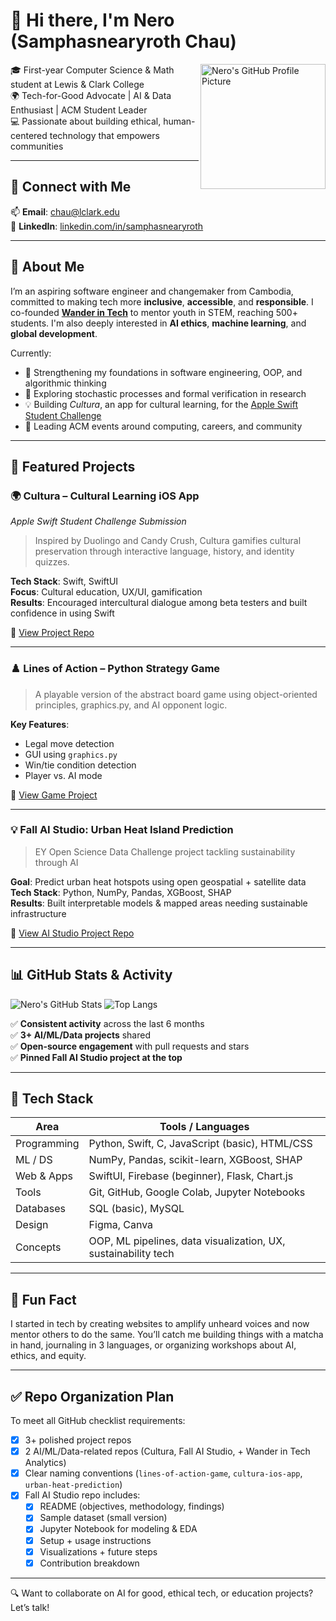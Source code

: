 # 👋 Hi there, I'm Nero (Samphasnearyroth Chau)

<img align="right" height="200" src="https://avatars.githubusercontent.com/u/nerochau" alt="Nero's GitHub Profile Picture" />

🎓 First-year Computer Science & Math student at Lewis & Clark College  
🌍 Tech-for-Good Advocate | AI & Data Enthusiast | ACM Student Leader  
💻 Passionate about building ethical, human-centered technology that empowers communities

---

## 🔗 Connect with Me  
📫 **Email**: chau@lclark.edu  
🔗 **LinkedIn**: [linkedin.com/in/samphasnearyroth](https://www.linkedin.com/in/samphasnearyroth)

---

## 🧠 About Me

I’m an aspiring software engineer and changemaker from Cambodia, committed to making tech more **inclusive**, **accessible**, and **responsible**. I co-founded [**Wander in Tech**](#) to mentor youth in STEM, reaching 500+ students. I'm also deeply interested in **AI ethics**, **machine learning**, and **global development**.

Currently:
- 🌱 Strengthening my foundations in software engineering, OOP, and algorithmic thinking
- 🔬 Exploring stochastic processes and formal verification in research
- 💡 Building *Cultura*, an app for cultural learning, for the [Apple Swift Student Challenge](#)
- 🔧 Leading ACM events around computing, careers, and community

---

## 🚀 Featured Projects

### 🌍 **Cultura** – Cultural Learning iOS App  
*Apple Swift Student Challenge Submission*

> Inspired by Duolingo and Candy Crush, Cultura gamifies cultural preservation through interactive language, history, and identity quizzes.

**Tech Stack**: Swift, SwiftUI  
**Focus**: Cultural education, UX/UI, gamification  
**Results**: Encouraged intercultural dialogue among beta testers and built confidence in using Swift  

🔗 [View Project Repo](#)

---

### ♟️ **Lines of Action** – Python Strategy Game  
> A playable version of the abstract board game using object-oriented principles, graphics.py, and AI opponent logic.

**Key Features**:  
- Legal move detection  
- GUI using `graphics.py`  
- Win/tie condition detection  
- Player vs. AI mode  

🔗 [View Game Project](#)

---

### 💡 **Fall AI Studio: Urban Heat Island Prediction**  
> EY Open Science Data Challenge project tackling sustainability through AI

**Goal**: Predict urban heat hotspots using open geospatial + satellite data  
**Tech Stack**: Python, NumPy, Pandas, XGBoost, SHAP  
**Results**: Built interpretable models & mapped areas needing sustainable infrastructure  

🔗 [View AI Studio Project Repo](#)

---

## 📊 GitHub Stats & Activity

![Nero's GitHub Stats](https://github-readme-stats.vercel.app/api?username=YOUR-GITHUB-USERNAME&show_icons=true&theme=dracula)
![Top Langs](https://github-readme-stats.vercel.app/api/top-langs/?username=YOUR-GITHUB-USERNAME&layout=compact&theme=dracula)

✅ **Consistent activity** across the last 6 months  
✅ **3+ AI/ML/Data projects** shared  
✅ **Open-source engagement** with pull requests and stars  
✅ **Pinned Fall AI Studio project at the top**  

---

## 🧰 Tech Stack

| Area         | Tools / Languages |
|--------------|-------------------|
| Programming  | Python, Swift, C, JavaScript (basic), HTML/CSS |
| ML / DS      | NumPy, Pandas, scikit-learn, XGBoost, SHAP |
| Web & Apps   | SwiftUI, Firebase (beginner), Flask, Chart.js |
| Tools        | Git, GitHub, Google Colab, Jupyter Notebooks |
| Databases    | SQL (basic), MySQL |
| Design       | Figma, Canva |
| Concepts     | OOP, ML pipelines, data visualization, UX, sustainability tech |

---

## 🌟 Fun Fact

I started in tech by creating websites to amplify unheard voices and now mentor others to do the same. You’ll catch me building things with a matcha in hand, journaling in 3 languages, or organizing workshops about AI, ethics, and equity.

---

## ✅ Repo Organization Plan

To meet all GitHub checklist requirements:

- [x] 3+ polished project repos
- [x] 2 AI/ML/Data-related repos (Cultura, Fall AI Studio, + Wander in Tech Analytics)
- [x] Clear naming conventions (`lines-of-action-game`, `cultura-ios-app`, `urban-heat-prediction`)
- [x] Fall AI Studio repo includes:
  - [x] README (objectives, methodology, findings)
  - [x] Sample dataset (small version)
  - [x] Jupyter Notebook for modeling & EDA
  - [x] Setup + usage instructions
  - [x] Visualizations + future steps
  - [x] Contribution breakdown

---

🔍 Want to collaborate on AI for good, ethical tech, or education projects?  
Let’s talk!
